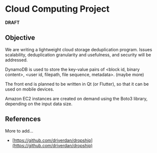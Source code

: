 # Cloud Computing Project
**DRAFT**

<!--## Group members-->

## Objective
We are writing a lightweight cloud storage deduplication program. Issues scalability, deduplication granularity and usefulness, and security will be addressed.

DynamoDB is used to store the key-value pairs of <block id, binary content>, <user id, filepath, file sequence, metadata>. (maybe more)

The front end is planned to be written in Qt (or Flutter), so that it can be used on mobile devices.

Amazon EC2 instances are created on demand using the Boto3 library, depending on the input data size.

## References
More to add...
* [https://github.com/driverdan/dropship](https://github.com/driverdan/dropship)

<!-- Grid computing: needs to stop other instances once the solution is found. -->
